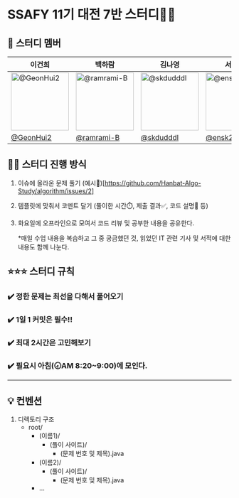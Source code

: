 # SSAFY 11기 대전 7반 스터디✍🏻
## 👥 스터디 멤버
| 이건희             | 백하람               | 김나영               | 서두나                  | 이지수                                   |                                                                                                   
| ----------------- | -------------------- | ------------------- | ----------------------- | --------------------------------------- | 
| <img src="https://avatars.githubusercontent.com/u/92250144?v=4" alt='@GeonHui2' width="130" height="130"> | <img src="https://avatars.githubusercontent.com/u/74824057?v=4" alt='@ramrami-B' width="130" height="130"> | <img src="https://avatars.githubusercontent.com/u/96613100?v=4" alt='@skdudddl' width="130" height="130"> | <img src="https://avatars.githubusercontent.com/u/70767115?v=4" alt='@ensk26' width="130" height="130"> | <img src="https://avatars.githubusercontent.com/u/39691728?v=4" alt='@jisooolee' width="130" height="130"> | 
| [@GeonHui2](https://github.com/GeonHui2) | [@ramrami-B](https://github.com/ramrami-B) | [@skdudddl](https://github.com/skdudddl) | [@ensk26](https://github.com/ensk26) | [@jisooolee](https://github.com/jisooolee)   

## 💪🏻 스터디 진행 방식
1. 이슈에 올라온 문제 풀기 (예시🔗)[https://github.com/Hanbat-Algo-Study/algorithm/issues/2]
2. 템플릿에 맞춰서 코멘트 달기 (풀이한 시간⏱️, 제출 결과✅, 코드 설명💬 등)
3. 화요일에 오프라인으로 모여서 코드 리뷰 및 공부한 내용을 공유한다.

   *매일 수업 내용을 복습하고 그 중 궁금했던 것, 읽었던 IT 관련 기사 및 서적에 대한 내용도 함께 나눈다.

## ⭐️⭐️⭐️ 스터디 규칙
### ✔️ 정한 문제는 최선을 다해서 풀어오기
### ✔️ 1일 1 커밋은 필수!!
### ✔️ 최대 2시간은 고민해보기
### ✔️ 필요시 아침(🕣AM 8:20~9:00)에 모인다.
----
## 💡 컨벤션
1. 디렉토리 구조
   - root/
      - (이름1)/
          - (풀이 사이트)/
            - (문제 번호 및 제목).java
      - (이름2)/
          - (풀이 사이트)/
            - (문제 번호 및 제목).java
      - ...
